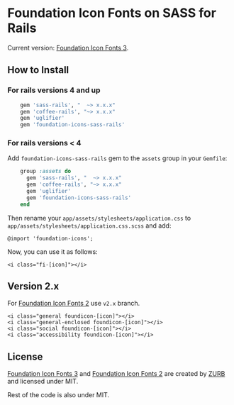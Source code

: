 # Foundation Icon Fonts on SASS for Rails

Current version: [Foundation Icon Fonts 3][3].

## How to Install

### For rails versions 4 and up
```ruby
    gem 'sass-rails', "  ~> x.x.x"
    gem 'coffee-rails', "~> x.x.x"
    gem 'uglifier'
    gem 'foundation-icons-sass-rails'
```
    
### For rails versions < 4

Add `foundation-icons-sass-rails` gem to the `assets` group in your `Gemfile`:
```ruby
    group :assets do
      gem 'sass-rails', "  ~> x.x.x"
      gem 'coffee-rails', "~> x.x.x"
      gem 'uglifier'
      gem 'foundation-icons-sass-rails'
    end
```

Then rename your `app/assets/stylesheets/application.css` to `app/assets/stylesheets/application.css.scss` and add:

    @import 'foundation-icons';

Now, you can use it as follows:

    <i class="fi-[icon]"></i>


## Version 2.x

For [Foundation Icon Fonts 2][2] use `v2.x` branch.

    <i class="general foundicon-[icon]"></i>
    <i class="general-enclosed foundicon-[icon]"></i>
    <i class="social foundicon-[icon]"></i>
    <i class="accessibility foundicon-[icon]"></i>


## License

[Foundation Icon Fonts 3][3] and [Foundation Icon Fonts 2][2] are created by
[ZURB][1] and licensed under MIT.

Rest of the code is also under MIT.

[1]: http://http://www.zurb.com/
[2]: http://www.zurb.com/playground/foundation-icons
[3]: http://zurb.com/playground/foundation-icon-fonts-3
